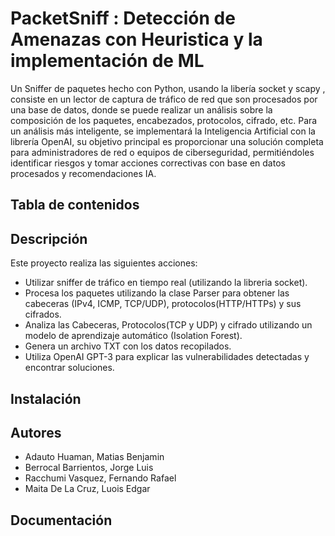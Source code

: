 # PacketSniff : Detección de Amenazas con Heuristica y la implementación de ML
Un Sniffer de paquetes hecho con Python, usando la libería socket y scapy , consiste en un lector de captura de tráfico de red que son procesados por una base de datos, donde se puede realizar un análisis sobre la composición de los paquetes, encabezados, protocolos, cifrado, etc. Para un análisis más inteligente, se implementará la Inteligencia Artificial con la librería OpenAI, su objetivo principal es proporcionar una solución completa para administradores de red o equipos de ciberseguridad, permitiéndoles identificar riesgos y tomar acciones correctivas con base en datos procesados y recomendaciones IA.

## Tabla de contenidos
## Descripción
Este proyecto realiza las siguientes acciones:

- Utilizar sniffer de tráfico en tiempo real (utilizando la libreria socket).
- Procesa los paquetes utilizando la clase Parser para obtener las cabeceras (IPv4, ICMP, TCP/UDP), protocolos(HTTP/HTTPs) y sus cifrados.
- Analiza las Cabeceras, Protocolos(TCP y UDP) y cifrado utilizando un modelo de aprendizaje automático (Isolation Forest).
- Genera un archivo TXT con los datos recopilados.
- Utiliza OpenAI GPT-3 para explicar las vulnerabilidades detectadas y encontrar soluciones.
## Instalación


## Autores
- Adauto Huaman, Matias Benjamin
- Berrocal Barrientos, Jorge Luis
- Racchumi Vasquez, Fernando Rafael
- Maita De La Cruz, Luois Edgar

## Documentación
